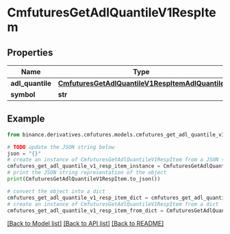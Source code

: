 # CmfuturesGetAdlQuantileV1RespItem


## Properties

Name | Type | Description | Notes
------------ | ------------- | ------------- | -------------
**adl_quantile** | [**CmfuturesGetAdlQuantileV1RespItemAdlQuantile**](CmfuturesGetAdlQuantileV1RespItemAdlQuantile.md) |  | [optional] 
**symbol** | **str** |  | [optional] 

## Example

```python
from binance.derivatives.cmfutures.models.cmfutures_get_adl_quantile_v1_resp_item import CmfuturesGetAdlQuantileV1RespItem

# TODO update the JSON string below
json = "{}"
# create an instance of CmfuturesGetAdlQuantileV1RespItem from a JSON string
cmfutures_get_adl_quantile_v1_resp_item_instance = CmfuturesGetAdlQuantileV1RespItem.from_json(json)
# print the JSON string representation of the object
print(CmfuturesGetAdlQuantileV1RespItem.to_json())

# convert the object into a dict
cmfutures_get_adl_quantile_v1_resp_item_dict = cmfutures_get_adl_quantile_v1_resp_item_instance.to_dict()
# create an instance of CmfuturesGetAdlQuantileV1RespItem from a dict
cmfutures_get_adl_quantile_v1_resp_item_from_dict = CmfuturesGetAdlQuantileV1RespItem.from_dict(cmfutures_get_adl_quantile_v1_resp_item_dict)
```
[[Back to Model list]](../README.md#documentation-for-models) [[Back to API list]](../README.md#documentation-for-api-endpoints) [[Back to README]](../README.md)


